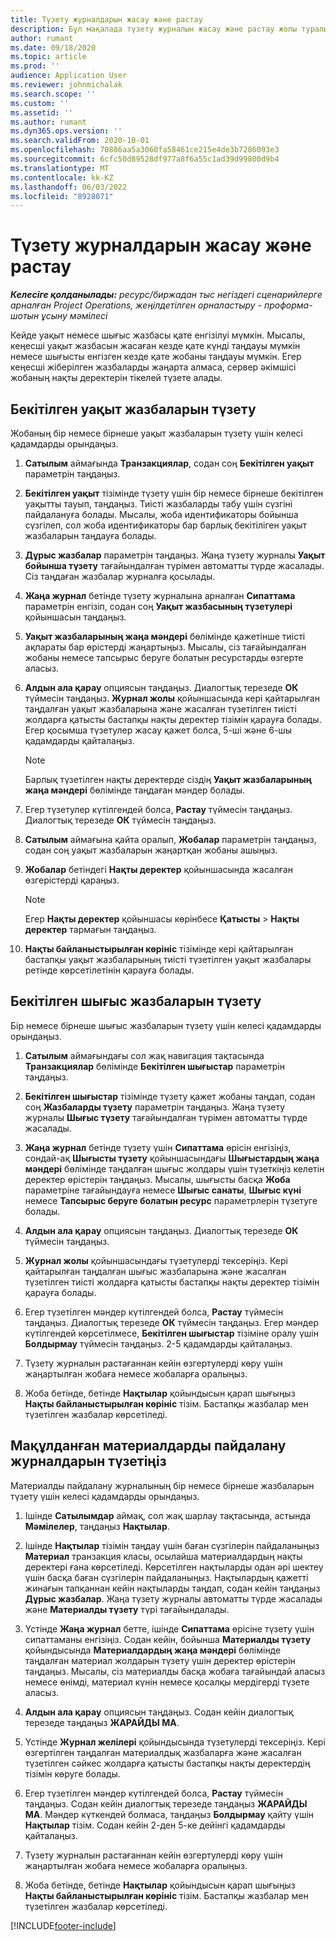 ```yaml
---
title: Түзету журналдарын жасау және растау
description: Бұл мақалада түзету журналын жасау және растау жолы туралы ақпарат берілген.
author: rumant
ms.date: 09/18/2020
ms.topic: article
ms.prod: ''
audience: Application User
ms.reviewer: johnmichalak
ms.search.scope: ''
ms.custom: ''
ms.assetid: ''
ms.author: rumant
ms.dyn365.ops.version: ''
ms.search.validFrom: 2020-10-01
ms.openlocfilehash: 70886aa5a3060fa58461ce215e4de3b7286093e3
ms.sourcegitcommit: 6cfc50d89528df977a8f6a55c1ad39d99800d9b4
ms.translationtype: MT
ms.contentlocale: kk-KZ
ms.lasthandoff: 06/03/2022
ms.locfileid: "8928071"
---
```

# <a name="create-and-confirm-correction-journals"></a>Түзету журналдарын жасау және растау

_**Келесіге қолданылады:** ресурс/биржадан тыс негіздегі сценарийлерге арналған Project Operations, жеңілдетілген орналастыру - проформа-шотын ұсыну мәмілесі_

Кейде уақыт немесе шығыс жазбасы қате енгізілуі мүмкін. Мысалы, кеңесші уақыт жазбасын жасаған кезде қате күнді таңдауы мүмкін немесе шығысты енгізген кезде қате жобаны таңдауы мүмкін. Егер кеңесші жіберілген жазбаларды жаңарта алмаса, сервер әкімшісі жобаның нақты деректерін тікелей түзете алады.

## <a name="correct-approved-time-entries"></a>Бекітілген уақыт жазбаларын түзету     

Жобаның бір немесе бірнеше уақыт жазбаларын түзету үшін келесі қадамдарды орындаңыз.

1. **Сатылым** аймағында **Транзакциялар**, содан соң **Бекітілген уақыт** параметрін таңдаңыз. 

2. **Бекітілген уақыт** тізімінде түзету үшін бір немесе бірнеше бекітілген уақытты тауып, таңдаңыз. Тиісті жазбаларды табу үшін сүзгіні пайдалануға болады. Мысалы, жоба идентификаторы бойынша сүзгілеп, сол жоба идентификаторы бар барлық бекітіліген уақыт жазбаларын таңдауға болады.

3. **Дұрыс жазбалар** параметрін таңдаңыз. Жаңа түзету журналы **Уақыт бойынша түзету** тағайындалған түрімен автоматты түрде жасалады. Сіз таңдаған жазбалар журналға қосылады. 

4. **Жаңа журнал** бетінде түзету журналына арналған **Сипаттама** параметрін енгізіп, содан соң **Уақыт жазбасының түзетулері** қойыншасын таңдаңыз.  

5. **Уақыт жазбаларының жаңа мәндері** бөлімінде қажетінше тиісті ақпараты бар өрістерді жаңартыңыз. Мысалы, сіз тағайындалған жобаны немесе тапсырыс беруге болатын ресурстарды өзгерте аласыз.

6. **Алдын ала қарау** опциясын таңдаңыз. Диалогтық терезеде **ОК** түймесін таңдаңыз. **Журнал жолы** қойыншасында кері қайтарылған таңдалған уақыт жазбаларына және жасалған түзетілген тиісті жолдарға қатысты бастапқы нақты деректер тізімін қарауға болады. Егер қосымша түзетулер жасау қажет болса, 5-ші және 6-шы қадамдарды қайталаңыз. 

    > [!NOTE]
    > Барлық түзетілген нақты деректерде сіздің **Уақыт жазбаларының жаңа мәндері** бөлімінде таңдаған мәндер болады.

7. Егер түзетулер күтілгендей болса, **Растау** түймесін таңдаңыз. Диалогтық терезеде **ОК** түймесін таңдаңыз.

8. **Сатылым** аймағына қайта оралып, **Жобалар** параметрін таңдаңыз, содан соң уақыт жазбаларын жаңартқан жобаны ашыңыз. 

9. **Жобалар** бетіндегі **Нақты деректер** қойыншасында жасалған өзгерістерді қараңыз. 

    > [!NOTE]
    > Егер **Нақты деректер** қойыншасы көрінбесе **Қатысты** > **Нақты деректер** тармағын таңдаңыз.  

10. **Нақты байланыстырылған көрініс** тізімінде кері қайтарылған бастапқы уақыт жазбаларының тиісті түзетілген уақыт жазбалары ретінде көрсетілетінін қарауға болады. 

 
## <a name="correct-approved-expense-entries"></a>Бекітілген шығыс жазбаларын түзету

Бір немесе бірнеше шығыс жазбаларын түзету үшін келесі қадамдарды орындаңыз. 

1. **Сатылым** аймағындағы сол жақ навигация тақтасында **Транзакциялар** бөлімінде **Бекітілген шығыстар** параметрін таңдаңыз.

2. **Бекітілген шығыстар** тізімінде түзету қажет жобаны таңдап, содан соң **Жазбаларды түзету** параметрін таңдаңыз. Жаңа түзету журналы **Шығыс түзету** тағайындалған түрімен автоматты түрде жасалады. 

3. **Жаңа журнал** бетінде түзету үшін **Сипаттама** өрісін енгізіңіз, сондай-ақ **Шығысты түзету** қойыншасындағы **Шығыстардың жаңа мәндері** бөлімінде таңдалған шығыс жолдары үшін түзеткіңіз келетін деректер өрістерін таңдаңыз. Мысалы, шығысты басқа **Жоба** параметріне тағайындауға немесе **Шығыс санаты**, **Шығыс күні** немесе **Тапсырыс беруге болатын ресурс** параметрлерін түзетуге болады.

4. **Алдын ала қарау** опциясын таңдаңыз. Диалогтық терезеде **ОК** түймесін таңдаңыз. 

5. **Журнал жолы** қойыншасындағы түзетулерді тексеріңіз. Кері қайтарылған таңдалған шығыс жазбаларына және жасалған түзетілген тиісті жолдарға қатысты бастапқы нақты деректер тізімін қарауға болады.

6. Егер түзетілген мәндер күтілгендей болса, **Растау** түймесін таңдаңыз. Диалогтық терезеде **ОК** түймесін таңдаңыз. Егер мәндер күтілгендей көрсетілмесе, **Бекітілген шығыстар** тізіміне оралу үшін **Болдырмау** түймесін таңдаңыз. 2-5 қадамдарды қайталаңыз. 

7. Түзету журналын растағаннан кейін өзгертулерді көру үшін жаңартылған жобаға немесе жобаларға оралыңыз.

8. Жоба бетінде, бетінде **Нақтылар** қойындысын қарап шығыңыз **Нақты байланыстырылған көрініс** тізім. Бастапқы жазбалар мен түзетілген жазбалар көрсетіледі.


## <a name="correct-approved-material-usage-logs"></a>Мақұлданған материалдарды пайдалану журналдарын түзетіңіз

Материалды пайдалану журналының бір немесе бірнеше жазбаларын түзету үшін келесі қадамдарды орындаңыз.

1. Ішінде **Сатылымдар** аймақ, сол жақ шарлау тақтасында, астында **Мәмілелер**, таңдаңыз **Нақтылар**.

2. Ішінде **Нақтылар** тізімін таңдау үшін баған сүзгілерін пайдаланыңыз **Материал** транзакция класы, осылайша материалдардың нақты деректері ғана көрсетіледі. Көрсетілген нақтыларды одан әрі шектеу үшін басқа баған сүзгілерін пайдаланыңыз. Нақтылардың қажетті жинағын тапқаннан кейін нақтыларды таңдап, содан кейін таңдаңыз **Дұрыс жазбалар**. Жаңа түзету журналы автоматты түрде жасалады және **Материалды түзету** түрі тағайындалады.

3. Үстінде **Жаңа журнал** бетте, ішінде **Сипаттама** өрісіне түзету үшін сипаттаманы енгізіңіз. Содан кейін, бойынша **Материалды түзету** қойындысында **Материалдардың жаңа мәндері** бөлімінде таңдалған материал жолдарын түзету үшін деректер өрістерін таңдаңыз. Мысалы, сіз материалды басқа жобаға тағайындай аласыз немесе өнімді, материал күнін немесе қосалқы мердігерді түзете аласыз.

4. **Алдын ала қарау** опциясын таңдаңыз. Содан кейін диалогтық терезеде таңдаңыз **ЖАРАЙДЫ МА**.

5. Үстінде **Журнал желілері** қойындысында түзетулерді тексеріңіз. Кері өзгертілген таңдалған материалдық жазбаларға және жасалған түзетілген сәйкес жолдарға қатысты бастапқы нақты деректердің тізімін көруге болады.

6. Егер түзетілген мәндер күтілгендей болса, **Растау** түймесін таңдаңыз. Содан кейін диалогтық терезеде таңдаңыз **ЖАРАЙДЫ МА**. Мәндер күткендей болмаса, таңдаңыз **Болдырмау** қайту үшін **Нақтылар** тізім. Содан кейін 2-ден 5-ке дейінгі қадамдарды қайталаңыз.

7. Түзету журналын растағаннан кейін өзгертулерді көру үшін жаңартылған жобаға немесе жобаларға оралыңыз.

8. Жоба бетінде, бетінде **Нақтылар** қойындысын қарап шығыңыз **Нақты байланыстырылған көрініс** тізім. Бастапқы жазбалар мен түзетілген жазбалар көрсетіледі.


[!INCLUDE[footer-include](../includes/footer-banner.md)]
